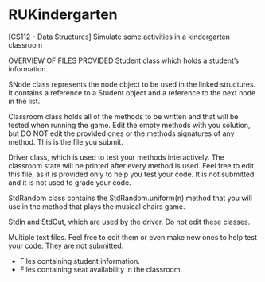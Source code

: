 # RUKindergarten
[CS112 - Data Structures] Simulate some activities in a kindergarten classroom

OVERVIEW OF FILES PROVIDED
Student class which holds a student’s information.

SNode class represents the node object to be used in the linked structures. It contains a reference to a Student object and a reference to the next node in the list.

Classroom class holds all of the methods to be written and that will be tested when running the game. Edit the empty methods with you solution, but DO NOT edit the provided ones or the methods signatures of any method. This is the file you submit. 

Driver class, which is used to test your methods interactively. The classroom state will be printed after every method is used. Feel free to edit this file, as it is provided only to help you test your code. It is not submitted and it is not used to grade your code.

StdRandom class contains the StdRandom.uniform(n) method that you will use in the method that plays the musical chairs game.

StdIn and StdOut, which are used by the driver. Do not edit these classes..

Multiple text files. Feel free to edit them or even make new ones to help test your code. They are not submitted.
  - Files containing student information.
  - Files containing seat availability in the classroom.
